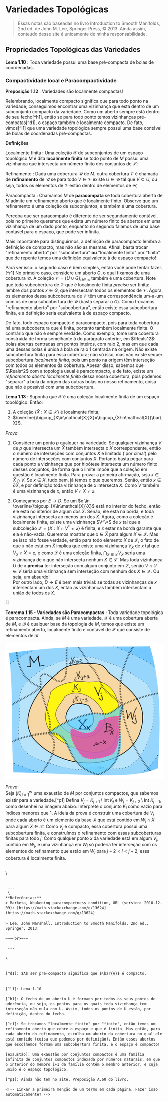 # Variedades Topológicas

 > Essas notas são baseadas no livro Introduction to Smooth Manifolds, 2nd ed. de John M. Lee, Springer Press, &copy; 2013. Ainda assim, conteúdo desse site é unicamente de minha responsabilidade.

## Propriedades Topológicas das Variedades

**Lema 1.10** 
: Toda variedade possui uma base pré-compacta de bolas de coordenadas.

### **Compactividade local e Paracompactividade**

**Preposição 1.12** 
: Variedades são localmente compactas!

Relembrando, localmente compacto significa que para todo ponto na variedade, conseguimos encontrar uma vizinhança que está dentro de um subconjunto compacto da variedade. Como um aberto sempre está dentro de seu fecho[^h1], então se para todo ponto temos vizinhanças pré-compatas[^d1], o espaço também é localmente compacto. De fato, vimos[^l1] que uma variedade topológica sempre possui uma base contável de bolas de coordenadas pré-compactas.

**Definições**  

Localmente finita
 : Uma coleção $\mathcal{X}$ de subconjuntos de um espaço topológico $M$ é dita **localmente finita** se todo ponto de $M$ possui uma vizinhança que intersecta um número finito dos conjuntos de $\mathcal{X}$;

Refinamento
 : Dada uma cobertura $\mathcal{U}$ de $M$, outra cobertura $\mathcal{V}$ é chamada de **refinamento** de $\mathcal{U}$ se para todo $V\in \mathcal{V}$ existe $U\in \mathcal{U}$ tal que $V \subseteq U$, ou seja, todos os elementos de $\mathcal{V}$ estão dentro de elementos de $\mathcal{U}$;

Paracompacta
 : Chamamos $M$ de **paracompata** se toda cobertura aberta de $M$ admite um refinamento aberto que é localmente finito. Observe que um refinamento é uma coleção de subconjuntos, e também é uma cobertura.

Perceba que ser paracompato é diferente de ser segundamente contável, pois no primeiro queremos que exista um número finito de abertos em uma vizinhança de um dado ponto, enquanto no segundo falamos de uma base contável para o espaço, que pode ser infinita.
<!-- paracompacto => seg. contável? -->

Mais importante para distinguirmos, a definição de paracompacto lembra a definição de compacto, mas não são as mesmas. Afinal, basta trocar "refinamento aberto" por "subcobertura" **ou** "localmente finito" por "finito" que de repente temos uma definição equivalente à de espaço compacto!

Para ver isso: o segundo caso é bem simples, então você pode tentar fazer.[^r1] No primeiro caso, considere um aberto $G$, o qual fixamos de uma cobertura $\mathcal{U}$. A coleção $\mathcal{V} = \{U\cup G\}_{U\in\,\mathcal{U}}$ também é uma cobertura. Note que toda subcobertura de $\mathcal{V}$ que é localmente finita *precisa* ser finita: lembre dos pontos $x\in G$, que intersectam todos os elementos de $\mathcal{V}$. Agora, os elementos dessa subcobertura de $\mathcal{V}$ têm uma correspondência um-a-um com os de uma subcobertura de $\mathcal{U}$ (basta separar o $G$). Como trocamos "refinamento aberto" por "subcobertura", então existe essa subcobertura finita, e a definição seria equivalente à de espaço compacto.

De fato, todo espaço compacto é paracompacto, pois para toda cobertura há uma subcobertura que é finita, portanto também localmente finita. O contrário que não é sempre verdade. Como exemplo, tome uma cobertura construída de forma semelhante à do parágrafo anterior, em $\Reals^2$: bolas abertas centradas em pontos inteiros, com raio 2, mas em que cada uma dessas bolas é unida à bola de raio 1 centrada na origem. Não existe subcobertura finita para essa cobertura; não só isso, mas não existe sequer subcobertura *localmente finita*, pois um ponto na origem têm interseção com todos os elementos da cobertura. Apesar disso, sabemos que $\Reals^2$ com a topologia usual é paracompacto, e de fato, existe um *refinamento aberto localmente finito* dessa nossa cobertura, pois podemos "separar" a bola da origem das outras bolas no nosso refinamento, coisa que não é possível com uma subcobertura.

**Lema 1.13**
: Suponha que $\mathcal{X}$ é uma coleção localmente finita de um espaço topológico. Então:
   1. A coleção $\{\bar{X} : X \in \mathcal{X}\}$ é localmente finita;
   2. $\overline{\bigcup_{X\in\mathcal{X}}X}=\bigcup_{X\in\mathcal{X}}\bar{X}$.

*Prova*
   1. Considere um ponto $p$ qualquer na variedade. Se qualquer vizinhança $V$ de $p$ que intersecta um $\bar{X}$ também intersecta o $X$ correspondente, então o número de interseções com conjuntos $\bar{X}$ é limitado ('por cima') pelo número de interseções com conjuntos $X$. Portanto basta pegar para cada ponto a vizinhança que por hipótese intersecta um número finito desses conjuntos, de forma que o limite impõe que a coleção em questão é localmente finita. Para provar a primeira afirmação, seja $x\in \bar{X}\cap V$. Se $x\in X$, tudo bem, já temos o que queremos. Senão, então $x\in\partial\bar{X}$, e por definição toda vizinhança de $x$ intersecta $X$. Como $V$ também é uma vizinhança de $x$, então $V\cap X \neq \varnothing$. 

   2. Começamos por $E \to D$. Se um $x \in \overline{\bigcup_{X\in\mathcal{X}}X}$ está no interior do fecho, então ele está no interior de algum dos $\bar{X}$. Senão, ele está na borda, e toda vizinhança intersecta ao menos um dos $X$. Agora, como a coleção é localmente finita, existe uma vizinhança $V^\*$ de $x$ tal que a subcoleção $\mathcal{L} = \{X : X \cap V^* \neq \varnothing\}$ é finita, e $x$ estar na borda garante que ela é não-vazia. Queremos mostrar que $x \in \bar{X}$ para algum $X\in \mathcal{L}$. Mas se isso não fosse verdade, então para todo elemento $X$ de $\mathcal{L}$, o fato de que $x$ não está em $\bar{X}$ implica que existe uma vizinhança $V_{X}$ de $x$ tal que $V_X \cap X = \varnothing$, e como $\mathcal{L}$ é uma coleção finita, $\bigcap_{X \in \mathcal{L}} V_X$ seria uma vizinhança de $x$ que não intersecta nenhum $X \in \mathcal{L}$. Mas toda vizinhança $U$ de $x$ **precisa** ter interseção com algum conjunto em $\mathcal{L}$, senão $V \cap U \in V$ seria uma vizinhança sem interseção com nenhum dos $X \in \mathcal{X}$. Ou seja, um absurdo!  
   Por outro lado, $D \to E$ é bem mais trivial: se todas as vizinhanças de $x$ intersectam um dos $X$, então as vizinhanças também intersectam a união de todos os $X$.
   
$\Box$


**Teorema 1.15 - Variedades são Paracompactas**
: Toda variedade topológica é paracompacta. Ainda, se $M$ é uma variedade, $\mathcal{X}$ é uma cobertura aberta de $M$, e $\mathcal{B}$ é qualquer base da topologia de $M$, temos que existe um refinamento aberto, localmente finito e contável de $\mathcal{X}$ que consiste de elementos de $\mathcal{B}$.

![prova](/assets/svg/var-topologicas-paracompato.svg)

_Prova_\
Seja $(K)_{j=1}^{\infty}$ uma exaustão de $M$ por conjuntos compactos, que sabemos existir para a variedade.[^p1] Defina $V_j = K _{j+1} \setminus \text{Int } K _{j}$ e $W_j = K _{j+2} \setminus \text{Int } K _{j-1}$, como desenhei na imagem abaixo. Interprete o conjunto $K_i$ como vazio para índices menores que 1. A ideia da prova é construir uma cobertura de $V_j$ onde cada aberto é um elemento da base $\mathcal{B}$ que está contido em $W_j \cap X$ para algum $X \in \mathcal{X}$. Como $V_j$ é compacto, essa cobertura possui uma subcobertura finita, e construímos o refinamento com essas subcoberturas finitas para todo $j$. Como qualquer ponto $x$ da variedade está em algum $V_j$, contido em $W_j$, e uma vizinhança em $W_j$ só poderia ter interseção com os elementos do refinamento que estão em $W_l$ para $j-2 < l < j+2$, essa cobertura é localmente finita. 

\
\
~~~<br>~~~

 --- 
 \
**Referências:**  
> Marketa, Weakening paracompactness condition, URL (version: 2010-12-09): [https://math.stackexchange.com/q/13624](https://math.stackexchange.com/q/13624)

> Lee, John Marshall. Introduction to Smooth Manifolds. 2nd ed., Springer, 2013.

~~~<br>~~~

 ---

\


[^d1]: $A$ ser pré-compacto significa que $\bar{A}$ é compacto.


[^l1]: Lema 1.10

[^h1]: O fecho de um aberto U é formado por todos os seus pontos de aderência, ou seja, os pontos para os quais toda vizinhança tem interseção não nula com U. Assim, todos os pontos de U estão, por definição, dentro do fecho.

[^r1]: Se trocamos "localmente finito" por "finito", então temos um refinamento aberto que cobre o espaço e que é finito. Mas então, para cada aberto do refinamento, escolha um aberto da cobertura no qual ele está contido (coisa que podemos por definição). Então esses abertos que escolhemos formam uma subcobertura finita, e o espaço é compacto!

[exaustão]: Uma exaustão por conjuntos compactos é uma família infinita de conjuntos compactos indexada por números naturais, em que o interior do membro i+1 da família contém o membro anterior, e cuja união é o espaço topológico.

[^p1]: Ainda não tem no site. Preposição A.60 do livro.

<!-- Linkar a primeira menção de um termo em cada página. Fazer isso automaticamente? -->


